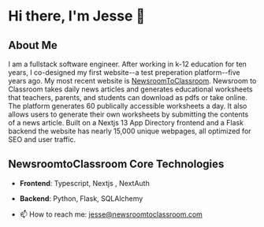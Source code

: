 # Hi there, I'm Jesse 👋

## About Me

I am a fullstack software engineer. After working in k-12 education for ten years, I co-designed my first website--a test preperation platform--five years ago. My most recent website is [NewsroomToClassroom](https://newsroomtoclassroom.com). Newsroom to Classroom takes daily news articles and generates educational worksheets that teachers, parents, and students can download as pdfs or take online. The platform generates 60 publically accessible worksheets a day. It also allows users to generate their own worksheets by submitting the contents of a news article. Built on a Nextjs 13 App Directory frontend and a Flask backend the website has nearly 15,000 unique webpages, all optimized for SEO and user traffic.

## NewsroomtoClassroom Core Technologies

- **Frontend**: Typescript, Nextjs , NextAuth
- **Backend**: Python, Flask, SQLAlchemy

- 📫 How to reach me: jesse@newsroomtoclassroom.com

